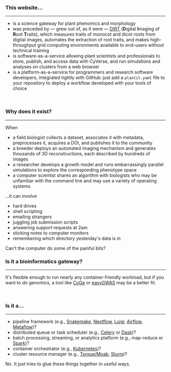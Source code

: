 ### This website...

---

- is a science gateway for plant phenomics and morphology
- was preceded by &mdash; grew out of, as it were &mdash; [DIRT](http://dirt.cyverse.org/?q=welcome) (**D**igital **I**maging of **R**oot **T**raits), which measures traits of monocot and dicot roots from digital images, automates the extraction of root traits, and makes high-throughput grid computing environments available to end-users without technical training
- is software-as-a-service allowing plant scientists and professionals to store, publish, and access data with CyVerse, and run simulations and analyses on clusters from a web browser
- is a platform-as-a-service for programmers and research software developers, integrated tightly with GitHub: just add a `plantit.yaml` file to your repository to deploy a workflow developed with your tools of choice

<br/>

### Why does it exist? 

---

When

- a field biologist collects a dataset, associates it with metadata, preprocesses it, acquires a DOI, and publishes it to the community
- a breeder deploys an automated imaging mechanism and generates thousands of 3D reconstructions, each described by hundreds of images
- a researcher develops a growth model and runs embarrassingly parallel simulations to explore the corresponding phenotype space
- a computer scientist shares an algorithm with biologists who may be unfamiliar with the command line and may use a variety of operating systems

...it can involve

- hard drives
- shell scripting
- emailing strangers
- juggling job submission scripts
- answering support requests at 2am
- sticking notes to computer monitors
- remembering which directory yesterday's data is in

Can't the computer do some of the painful bits?

### Is it a bioinformatics gateway?

---

It's flexible enough to run nearly any container-friendly workload, but if you want to do genomics, a tool like [CoGe](https://genomevolution.org/CoGe/) or [easyGWAS](https://easygwas.ethz.ch/) may be a better fit.

<br/>
 
### Is it a...

---

- pipeline framework (e.g., [Snakemake](https://snakemake.readthedocs.io/en/stable/), [Nextflow](https://www.nextflow.io/), [Luigi](https://luigi.readthedocs.io/en/stable/), [Airflow](https://airflow.apache.org/), [Metaflow](https://metaflow.org/))?
- distributed queue or task scheduler (e.g., [Celery](https://docs.celeryproject.org/en/stable/index.html) or [Dask](https://dask.org/))?
- batch processing, streaming, or analytics platform (e.g., map-reduce or [Spark](https://spark.apache.org/))?
- container orchestrator (e.g., [Kubernetes](https://kubernetes.io/))?
- cluster resource manager (e.g., [Torque/Moab](https://adaptivecomputing.com/cherry-services/torque-resource-manager/), [Slurm](https://slurm.schedmd.com/overview.html))?

No. It just tries to glue these things together in useful ways.

